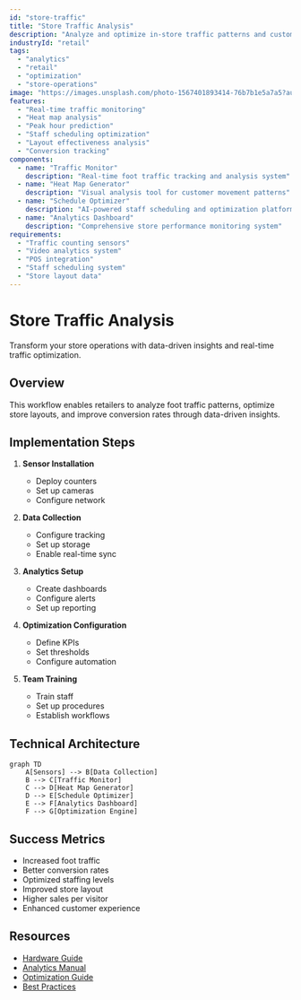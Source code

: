 ```yaml
---
id: "store-traffic"
title: "Store Traffic Analysis"
description: "Analyze and optimize in-store traffic patterns and customer behavior to improve conversion rates and store performance."
industryId: "retail"
tags:
  - "analytics"
  - "retail"
  - "optimization"
  - "store-operations"
image: "https://images.unsplash.com/photo-1567401893414-76b7b1e5a7a5?auto=format&fit=crop&w=800&q=80"
features:
  - "Real-time traffic monitoring"
  - "Heat map analysis"
  - "Peak hour prediction"
  - "Staff scheduling optimization"
  - "Layout effectiveness analysis"
  - "Conversion tracking"
components:
  - name: "Traffic Monitor"
    description: "Real-time foot traffic tracking and analysis system"
  - name: "Heat Map Generator"
    description: "Visual analysis tool for customer movement patterns"
  - name: "Schedule Optimizer"
    description: "AI-powered staff scheduling and optimization platform"
  - name: "Analytics Dashboard"
    description: "Comprehensive store performance monitoring system"
requirements:
  - "Traffic counting sensors"
  - "Video analytics system"
  - "POS integration"
  - "Staff scheduling system"
  - "Store layout data"
---
```


# Store Traffic Analysis

Transform your store operations with data-driven insights and real-time traffic optimization.

## Overview

This workflow enables retailers to analyze foot traffic patterns, optimize store layouts, and improve conversion rates through data-driven insights.

## Implementation Steps

1. **Sensor Installation**
   - Deploy counters
   - Set up cameras
   - Configure network

2. **Data Collection**
   - Configure tracking
   - Set up storage
   - Enable real-time sync

3. **Analytics Setup**
   - Create dashboards
   - Configure alerts
   - Set up reporting

4. **Optimization Configuration**
   - Define KPIs
   - Set thresholds
   - Configure automation

5. **Team Training**
   - Train staff
   - Set up procedures
   - Establish workflows

## Technical Architecture

```mermaid
graph TD
    A[Sensors] --> B[Data Collection]
    B --> C[Traffic Monitor]
    C --> D[Heat Map Generator]
    D --> E[Schedule Optimizer]
    E --> F[Analytics Dashboard]
    F --> G[Optimization Engine]
```

## Success Metrics

- Increased foot traffic
- Better conversion rates
- Optimized staffing levels
- Improved store layout
- Higher sales per visitor
- Enhanced customer experience

## Resources

- [Hardware Guide](./docs/hardware.md)
- [Analytics Manual](./docs/analytics.md)
- [Optimization Guide](./docs/optimization.md)
- [Best Practices](./docs/best-practices.md)